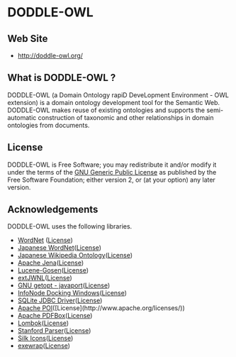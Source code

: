 DODDLE-OWL
==========
## Web Site
* <http://doddle-owl.org/>

## What is DODDLE-OWL ?
DODDLE-OWL (a Domain Ontology rapiD DeveLopment Environment - OWL extension) is a domain ontology development tool for the Semantic Web. DODDLE-OWL makes reuse of existing ontologies and supports the semi-automatic construction of taxonomic and other relationships in domain ontologies from documents.

## License
DODDLE-OWL is Free Software; you may redistribute it and/or modify it under the terms of the [GNU Generic Public License](http://www.gnu.org/copyleft/gpl.html) as published by the Free Software Foundation; either version 2, or (at your option) any later version. 

## Acknowledgements
DODDLE-OWL uses the following libraries.

* [WordNet](http://wordnet.princeton.edu/) ([License](http://wordnet.princeton.edu/wordnet/license/))
* [Japanese WordNet](http://nlpwww.nict.go.jp/wn-ja/)([License](http://nlpwww.nict.go.jp/wn-ja/license.txt))
* [Japanese Wikipedia Ontology](http://www.wikipediaontology.org/)([License](http://www.wikipediaontology.org/download.html))
* [Apache Jena](https://jena.apache.org/)([License](http://www.apache.org/licenses/LICENSE-2.0))
* [Lucene-Gosen](https://code.google.com/p/lucene-gosen/)([License](http://www.gnu.org/licenses/lgpl.html))
* [extJWNL](http://extjwnl.sourceforge.net/)([License](http://extjwnl.sourceforge.net/license.txt))
* [GNU getopt - javaport](http://www.urbanophile.com/arenn/hacking/download.html)([License](https://github.com/arenn/java-getopt/blob/master/gnu/getopt/COPYING.LIB))
* [InfoNode Docking Windows](http://www.infonode.net/index.html?idw)([License](http://www.infonode.net/index.html?idwlicense))
* [SQLite JDBC Driver](https://bitbucket.org/xerial/sqlite-jdbc)([License](http://www.apache.org/licenses/))
* [Apache POI](http://poi.apache.org/")([License](http://www.apache.org/licenses/))
* [Apache PDFBox](https://pdfbox.apache.org/)([License](http://www.apache.org/licenses/LICENSE-2.0))
* [Lombok](http://projectlombok.org/)([License](http://opensource.org/licenses/mit-license.php))
* [Stanford Parser](http://nlp.stanford.edu/software/lex-parser.shtml)([License](http://www.gnu.org/licenses/gpl-2.0.html))
* [Silk Icons](http://www.famfamfam.com)([License](http://creativecommons.org/licenses/by/2.5/))
* [exewrap](http://exewrap.sourceforge.jp/)([License](http://exewrap.sourceforge.jp/#license))

